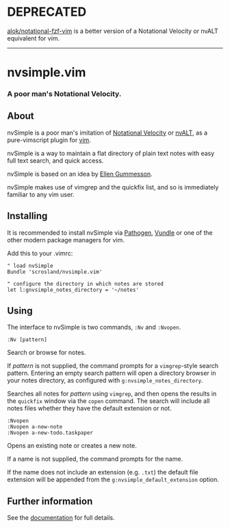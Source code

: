 # DEPRECATED

[alok/notational-fzf-vim][] is a better version of a Notational Velocity or nvALT equivalent for vim.

[alok/notational-fzf-vim]: https://github.com/alok/notational-fzf-vim

<hr>

# nvsimple.vim

### A poor man's Notational Velocity.

## About

nvSimple is a poor man's imitation of [Notational Velocity][nv] or
[nvALT][nvAlt], as a pure-vimscript plugin for [vim][vim].

nvSimple is a way to maintain a flat directory of plain text notes with easy
full text search, and quick access.

nvSimple is based on an idea by [Ellen Gummesson][ellen].

nvSimple makes use of vimgrep and the quickfix list, and so is immediately
familiar to any vim user.

[nv]: http://notational.net/
[nvALT]: http://brettterpstra.com/projects/nvalt/
[vim]: http://www.vim.org
[ellen]: http://ellengummesson.com/blog/2013/07/29/a-poor-mans-notational-velocity-resophnotes-vim-alternative/

## Installing

It is recommended to install nvSimple via [Pathogen][pathogen],
[Vundle][vundle] or one of the other modern package managers for vim.

Add this to your .vimrc:

    " load nvSimple
    Bundle 'scrosland/nvsimple.vim'

    " configure the directory in which notes are stored
    let l:gnvsimple_notes_directory = '~/notes'

[pathogen]: https://github.com/tpope/vim-pathogen
[vundle]: https://gitub.com/gmarik/vundle

## Using

The interface to nvSimple is two commands, `:Nv` and `:Nvopen`.

    :Nv [pattern]

Search or browse for notes.

If _pattern_ is not supplied, the command prompts for a `vimgrep`-style search
pattern. Entering an empty search pattern will open a directory browser in
your notes directory, as configured with `g:nvsimple_notes_directory`.

Searches all notes for _pattern_ using `vimgrep`, and then opens the
results in the `quickfix` window via the `copen` command. The search will
include all notes files whether they have the default extension or not.

    :Nvopen
    :Nvopen a-new-note
    :Nvopen a-new-todo.taskpaper

Opens an existing note or creates a new note.

If a name is not supplied, the command prompts for the name.

If the name does not include an extension (e.g. `.txt`) the default file
extension will be appended from the `g:nvsimple_default_extension`
option.

## Further information

See the [documentation][docs] for full details.

[docs]: https://github.com/scrosland/nvsimple.vim/blob/master/doc/nvsimple.txt
